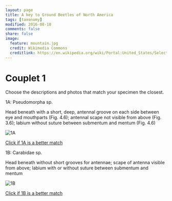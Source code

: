 ```yaml
---
layout: page
title: A key to Ground Beetles of North America
tags: [taxonomy]
modified: 2016-08-10
comments: false
share: false
image:
  feature: mountain.jpg
  credit: Wikimedia Commons
  creditlink: https://en.wikipedia.org/wiki/Portal:United_States/Selected_panorama#/media/File:Mount_Ellinor,_Mount_Washington_Panorama.jpg
---
```


# Couplet 1


Choose the descriptions and photos that match your specimen the closest. 

1A: Pseudomorpha sp. 

Head beneath with a short, deep, antennal groove on each side between eye and mouthparts (Fig. 4.6); antennal scape not visible from above (Fig. 3.6); labium without suture between submentum and mentum (Fig. 4.6)

![1A](//klevan.github.io/images/keyfigs/Key1_1_1A.png)

[Click if 1A is a better match](https://en.wikipedia.org/wiki/Pseudomorpha)


1B: Carabidae sp. 

Head beneath without short grooves for antennae; scape of antenna visible from above; labium with or without suture between submentum and mentum

![1B](//klevan.github.io/images/keyfigs/Key1_1_1B.png)

[Click if 1B is a better match](//klevan.github.io/dynamicTaxonomy/Key1_2)


